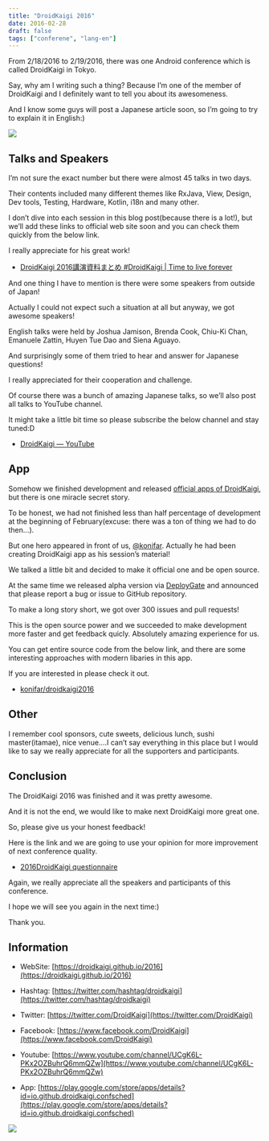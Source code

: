 ```yaml
---
title: "DroidKaigi 2016"
date: 2016-02-28
draft: false
tags: ["conferene", "lang-en"]
---
```


From 2/18/2016 to 2/19/2016, there was one Android conference which is called DroidKaigi in Tokyo.

Say, why am I writing such a thing? Because I’m one of the member of DroidKaigi and I definitely want to tell you about its awesomeness.

And I know some guys will post a Japanese article soon, so I’m going to try to explain it in English:)

![](https://cdn-images-1.medium.com/max/2000/0*VKtFfHhF1Ovc3xfn.)

## Talks and Speakers

I’m not sure the exact number but there were almost 45 talks in two days.

Their contents included many different themes like RxJava, View, Design, Dev tools, Testing, Hardware, Kotlin, i18n and many other.

I don’t dive into each session in this blog post(because there is a lot!), but we’ll add these links to official web site soon and you can check them quickly from the below link.

I really appreciate for his great work!

* [DroidKaigi 2016講演資料まとめ #DroidKaigi | Time to live forever](http://unsolublesugar.com/20160218/134940/)

And one thing I have to mention is there were some speakers from outside of Japan!

Actually I could not expect such a situation at all but anyway, we got awesome speakers!

English talks were held by Joshua Jamison, Brenda Cook, Chiu-Ki Chan, Emanuele Zattin, Huyen Tue Dao and Siena Aguayo.

And surprisingly some of them tried to hear and answer for Japanese questions!

I really appreciated for their cooperation and challenge.

Of course there was a bunch of amazing Japanese talks, so we’ll also post all talks to YouTube channel.

It might take a little bit time so please subscribe the below channel and stay tuned:D

* [DroidKaigi — YouTube](https://www.youtube.com/channel/UCgK6L-PKx2OZBuhrQ6mmQZw)

## App

Somehow we finished development and released [official apps of DroidKaigi](https://play.google.com/store/apps/details?id=io.github.droidkaigi.confsched&hl=en), but there is one miracle secret story.

To be honest, we had not finished less than half percentage of development at the beginning of February(excuse: there was a ton of thing we had to do then…).

But one hero appeared in front of us, [@konifar](https://twitter.com/konifar). Actually he had been creating DroidKaigi app as his session’s material!

We talked a little bit and decided to make it official one and be open source.

At the same time we released alpha version via [DeployGate](https://deploygate.com/dashboard) and announced that please report a bug or issue to GitHub repository.

To make a long story short, we got over 300 issues and pull requests!

This is the open source power and we succeeded to make development more faster and get feedback quicly. Absolutely amazing experience for us.

You can get entire source code from the below link, and there are some interesting approaches with modern libaries in this app.

If you are interested in please check it out.

* [konifar/droidkaigi2016](https://github.com/konifar/droidkaigi2016)

## Other

I remember cool sponsors, cute sweets, delicious lunch, sushi master(itamae), nice venue….I can’t say everything in this place but I would like to say we really appreciate for all the supporters and participants.

## Conclusion

The DroidKaigi 2016 was finished and it was pretty awesome.

And it is not the end, we would like to make next DroidKaigi more great one.

So, please give us your honest feedback!

Here is the link and we are going to use your opinion for more improvement of next conference quality.

* [2016DroidKaigi questionnaire](https://docs.google.com/forms/d/1X9x9eb92_BeRaELjePq8FgeqTa70MyChkmUWFce47jo/viewform)

Again, we really appreciate all the speakers and participants of this conference.

I hope we will see you again in the next time:)

Thank you.

## Information

* WebSite: [https://droidkaigi.github.io/2016](https://droidkaigi.github.io/2016)

* Hashtag: [https://twitter.com/hashtag/droidkaigi](https://twitter.com/hashtag/droidkaigi)

* Twitter: [https://twitter.com/DroidKaigi](https://twitter.com/DroidKaigi)

* Facebook: [https://www.facebook.com/DroidKaigi](https://www.facebook.com/DroidKaigi)

* Youtube: [https://www.youtube.com/channel/UCgK6L-PKx2OZBuhrQ6mmQZw](https://www.youtube.com/channel/UCgK6L-PKx2OZBuhrQ6mmQZw)

* App: [https://play.google.com/store/apps/details?id=io.github.droidkaigi.confsched](https://play.google.com/store/apps/details?id=io.github.droidkaigi.confsched)

![](https://cdn-images-1.medium.com/max/2000/0*Vtxnj5mMgs8Ev_64.)
